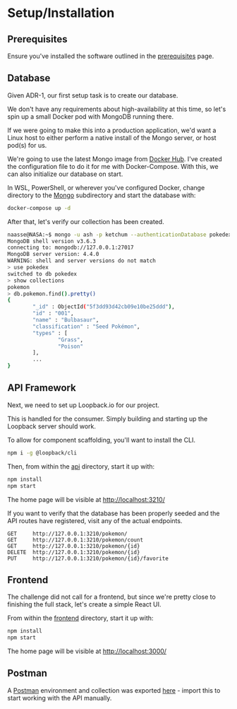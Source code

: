 # Setup/Installation

## Prerequisites

Ensure you've installed the software outlined in the [prerequisites](https://github.com/naasse/ibm-quantum-challenge/blob/master/documentation/prerequisites.md) page.

## Database

Given ADR-1, our first setup task is to create our database.

We don't have any requirements about high-availability at this time, so let's spin up a small Docker pod with
MongoDB running there.

If we were going to make this into a production application,
we'd want a Linux host to either perform a native install of the Mongo server, or host pod(s) for us.

We're going to use the latest Mongo image from [Docker Hub](https://hub.docker.com/_/mongo).
I've created the configuration file to do it for me with Docker-Compose.
With this, we can also initialize our database on start.

In WSL, PowerShell, or wherever you've configured Docker,
change directory to the [Mongo](https://github.com/naasse/ibm-quantum-challenge/tree/master/mongo)
subdirectory and start the database with:

```bash
docker-compose up -d
```

After that, let's verify our collection has been created.

```bash
naasse@NASA:~$ mongo -u ash -p ketchum --authenticationDatabase pokedex
MongoDB shell version v3.6.3
connecting to: mongodb://127.0.0.1:27017
MongoDB server version: 4.4.0
WARNING: shell and server versions do not match
> use pokedex
switched to db pokedex
> show collections
pokemon
> db.pokemon.find().pretty()
{
        "_id" : ObjectId("5f3dd93d42cb09e10be25ddd"),
        "id" : "001",
        "name" : "Bulbasaur",
        "classification" : "Seed Pokémon",
        "types" : [
                "Grass",
                "Poison"
        ],
        ...
}
```

## API Framework

Next, we need to set up Loopback.io for our project.

This is handled for the consumer.
Simply building and starting up the Loopback server should work.

To allow for component scaffolding, you'll want to install the CLI.

```bash
npm i -g @loopback/cli
```

Then, from within the [api](https://github.com/naasse/ibm-quantum-challenge/tree/master/api) directory, start it up with:

```bash
npm install
npm start
```

The home page will be visible at [http://localhost:3210/](http://localhost:3210/)

If you want to verify that the database has been properly seeded and the API routes have registered, visit any of the actual endpoints.

```
GET     http://127.0.0.1:3210/pokemon/
GET     http://127.0.0.1:3210/pokemon/count
GET     http://127.0.0.1:3210/pokemon/{id}
DELETE  http://127.0.0.1:3210/pokemon/{id}
PUT     http://127.0.0.1:3210/pokemon/{id}/favorite
```

## Frontend

The challenge did not call for a frontend, but since we're pretty close to finishing the full stack, let's create a simple React UI.

From within the [frontend](https://github.com/naasse/ibm-quantum-challenge/tree/master/frontend) directory, start it up with:

```bash
npm install
npm start
```

The home page will be visible at [http://localhost:3000/](http://localhost:3000/)

## Postman

A [Postman](https://www.postman.com/) environment and collection was exported [here](https://github.com/naasse/ibm-quantum-challenge/blob/master/api/pokedex.postman.json.md) - import this to start working with the API manually.
